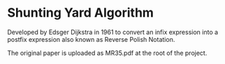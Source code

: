 # Shunting Yard Algorithm

Developed by Edsger Dijkstra in 1961 to convert an infix expression into a postfix expression also known as Reverse Polish Notation.

The original paper is uploaded as MR35.pdf at the root of the project.
